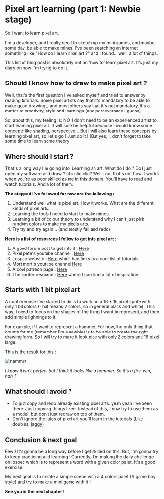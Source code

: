 # Pixel art learning (part 1: Newbie stage)

So I want to learn pixel art. 

I'm a developer, and I really need to sketch up my mini games, and maybe some day, be able to make mines. 
I've been searching on internet something like "How do I learn pixel art ?" and I found... well, a lot of things.

This list of blog post is absolutelly not an 'how to' learn pixel art. It's just my diary on how I'm trying to do it.

## Should I know how to draw to make pixel art ?

Well, that's the first question I've asked myself and tried to answer by reading tutorials. Some pixel artists say that it's mandatory to be able to make good drawings, and most others say that it's not mandatory. It's a matter of creativity, style and learnings (and perseverance I guess).

So, about this, my feeling is: NO, I don't need to be an experienced artist to start learning pixel art. It will sure be helpful because I would know some concepts like shading, perspective... But I will also learn these concepts by learning pixel art, so, let's go ! Just do it !
(But yes, I, don't forget to take some time to learn some theory)

## Where should I start ? 

That's a long way I'm going into. Learning an art. What do I do ? Do I just open my software and draw ? clic clic clic? 
Well.. no, that's not how it works when you're as poor skilled as me in this domain. 
You'll have to read and watch tutorials. And a lot of them.

**The stepped I've followed for now are the following :**

1. Understand well what is pixel art. How it works. What are the different kinds of pixel arts.
2. Learning the tools I need to start to make mines.
3. Learning a bit of colour theory to understand why I can't just pick random colors to make my pixels arts.
4. Try try and try again... (and mostly fail and redo)

**Here is a list of resources I follow to get into pixel art :**

1. A good forum post to get into it : [Here](https://pixeljoint.com/forum/forum_posts.asp?TID=11299&PID=139318#139318)
2. Pixel pete's youtube channel : [Here](https://www.youtube.com/channel/UC7OO80qJzGTLOj_6-0dmOiA)
3. Lospec website : [Here](https://lospec.com/) which had links to a cool list of tutorials 
4. Mort mort's youtube channel [Here](https://www.youtube.com/user/atMNRArt)
5. A cool patreon page : [Here](https://80.lv/articles/an-ultimate-collection-of-pixel-art-guides/)
6. The spriter resource : [Here](https://www.spriters-resource.com/) where I can find a lot of inspiration


## Starts with 1 bit pixel art

A cool exercise I've started to do is to work on a 16 * 16 pixel sprite with only 1 bit colors (That means 2 colors, so in general black and white). This way, I need to focus on the shapes of the thing I want to represent, and then add simple lighnings to it.

For example, if I want to represent a hammer. For now, the only thing that counts for me (remember I'm a newbie) is to be able to create the right drawing form.
So I will try to make it look nice with only 2 colors and 16 pixel large. 

This is the result for this : 

<img src="https://storage.googleapis.com/wootlab-io-development.appspot.com/hammer.png" class="pixel-art-img" alt="hammer"/>

*I know it isn't perfect but I think it looks like a hammer. So it's a first win, nah ?*

## What should I avoid ?

- To just copy and redo already existing pixel arts. yeah yeah I've been there. Just copying things I see. Instead of this, I now try to use them as a model, but don't just redraw on top of them.
- Don't ignore the rules of pixel art you'll learn in the tutorials (Like doubles, jaggy)

## Conclusion & next goal

Few ! It's gonna be a long way before I get skilled on this. But, I'm gonna try to keep practicing and learning ! 
Currently, I'm making the daily challenge on lospec which is to represent a word with a given color palet. It's a good exercise.

My next goal is to create a simple scene with a 4 colors palet (A game boy style) and try to make a mini game with it ! 

**See you in the next chapter !**

